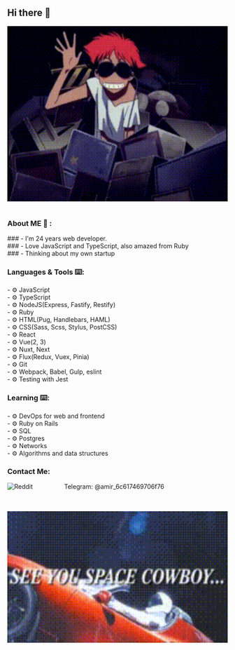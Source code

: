 <h2>Hi there 👋</h2>

<div align="center">
<img height="400" width="100%" alt="GIF" align="center" src="./assets/cowboy-bebop-ed.gif">
</div>

</br>
<h3>About ME 💬 :</h3>
### - I'm 24 years web developer.</br>
### - Love JavaScript and TypeScript, also amazed from Ruby</br>
### - Thinking about my own startup

<h3>Languages & Tools ⌨️:</h3>
- ⚙️ JavaScript</br>
- ⚙️ TypeScript</br>
- ⚙️ NodeJS(Express, Fastify, Restify)</br>
- ⚙️ Ruby</br>
- ⚙️ HTML(Pug, Handlebars, HAML)</br>
- ⚙️ CSS(Sass, Scss, Stylus, PostCSS)</br>
- ⚙️ React</br>
- ⚙️ Vue(2, 3)</br>
- ⚙️ Nuxt, Next</br>
- ⚙️ Flux(Redux, Vuex, Pinia)</br>
- ⚙️ Git</br>
- ⚙️ Webpack, Babel, Gulp, eslint</br>
- ⚙️ Testing with Jest

</br>
<h3>Learning ⌨️:</h3>
- ⚙️ DevOps for web and frontend</br>
- ⚙️ Ruby on Rails</br>
- ⚙️ SQL</br>
- ⚙️ Postgres</br>
- ⚙️ Networks</br>
- ⚙️ Algorithms and data structures
</br>

<h3>Contact Me:</h3>
<p>
Telegram:
<img align="left" alt=" Reddit" width="130" hight="100" src="https://texterra.ru/upload/iblock/478/51h85qin2ayij6u9odq0xk4rtm6w5ta4/anons.webp" />
@amir_6c617469706f76
</p>
</br>
</br>

<div align="center">
<img height="300" width="100%" alt="GIF" align="center" src="./assets/see-you-space-cowboy.gif">
</div>
